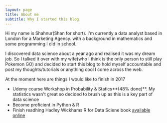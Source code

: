 ```yaml
---
layout: page
title: About me
subtitle: Why I started this blog
---
```


Hi my name is Shahnur(Shan for short). I'm currently a  data analyst based in London for a Marketing Agency. with a background in mathematics and some programming I did in school. 

I discovered data science about a year ago and realised it was my dream job. So I talked it over with my wife(who I think is the only person to still play Pokemon GO) and decided to start this blog to hold myself accountable and post my thoughts/tutorials or anything cool I come across the web.

At the moment here are things I would like to finish in 2017
- Udemy course Workshop in Probability & Statics**(48% done)**. My statistics wasn't great so decided to brush up as this is a key part of data science
- Become proficient in Python & R
- Finish readhing Hadley Wickhams R for Data Sciene book [available online](http://r4ds.had.co.nz/index.html)

